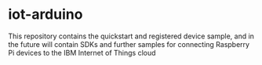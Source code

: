iot-arduino
===========

This repository contains the quickstart and registered device sample, and in the future will contain SDKs and further samples for connecting Raspberry Pi devices to the IBM Internet of Things cloud
